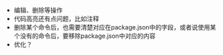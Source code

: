 - 编辑、删除等操作
- 代码高亮还有点问题，比如注释
- 删除某个命令后，也需要清楚对应在package.json中的字段，或者说使用某个没有的命令后，要移除package.json中对应的内容
- 优化？